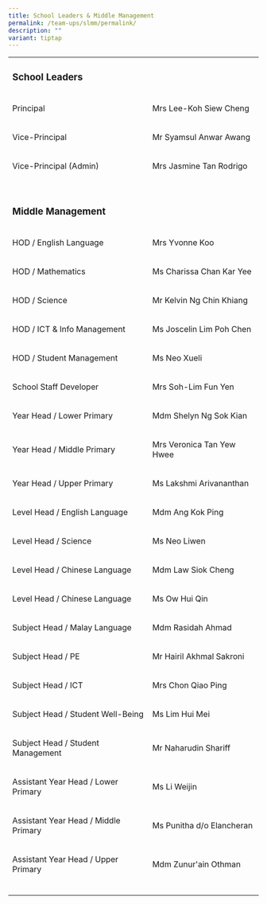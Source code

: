 ```yaml
---
title: School Leaders & Middle Management
permalink: /team-ups/slmm/permalink/
description: ""
variant: tiptap
---
```

<table style="minWidth: 50px">
<colgroup>
<col>
<col>
</colgroup>
<tbody>
<tr>
<td rowspan="1" colspan="2">
<h3><strong>School Leaders</strong></h3>
</td>
</tr>
<tr>
<td rowspan="1" colspan="1">
<p>Principal</p>
</td>
<td rowspan="1" colspan="1">
<p>Mrs Lee-Koh Siew Cheng</p>
</td>
</tr>
<tr>
<td rowspan="1" colspan="1">
<p>Vice-Principal</p>
</td>
<td rowspan="1" colspan="1">
<p>Mr Syamsul Anwar Awang</p>
</td>
</tr>
<tr>
<td rowspan="1" colspan="1">
<p>Vice-Principal (Admin)</p>
</td>
<td rowspan="1" colspan="1">
<p>Mrs Jasmine Tan Rodrigo</p>
</td>
</tr>
<tr>
<td rowspan="1" colspan="1">
<p></p>
</td>
<td rowspan="1" colspan="1">
<p></p>
</td>
</tr>
<tr>
<td rowspan="1" colspan="2">
<p></p>
<h3><strong>Middle Management</strong></h3>
</td>
</tr>
<tr>
<td rowspan="1" colspan="1">
<p>HOD / English Language</p>
</td>
<td rowspan="1" colspan="1">
<p>Mrs Yvonne Koo</p>
</td>
</tr>
<tr>
<td rowspan="1" colspan="1">
<p>HOD / Mathematics</p>
</td>
<td rowspan="1" colspan="1">
<p>Ms Charissa Chan Kar Yee</p>
</td>
</tr>
<tr>
<td rowspan="1" colspan="1">
<p>HOD / Science</p>
</td>
<td rowspan="1" colspan="1">
<p>Mr Kelvin Ng Chin Khiang</p>
</td>
</tr>
<tr>
<td rowspan="1" colspan="1">
<p>HOD / ICT &amp; Info Management</p>
</td>
<td rowspan="1" colspan="1">
<p>Ms Joscelin Lim Poh Chen</p>
</td>
</tr>
<tr>
<td rowspan="1" colspan="1">
<p>HOD / Student Management</p>
</td>
<td rowspan="1" colspan="1">
<p>Ms Neo Xueli</p>
</td>
</tr>
<tr>
<td rowspan="1" colspan="1">
<p>School Staff Developer</p>
</td>
<td rowspan="1" colspan="1">
<p>Mrs Soh-Lim Fun Yen</p>
</td>
</tr>
<tr>
<td rowspan="1" colspan="1">
<p>Year Head / Lower Primary</p>
</td>
<td rowspan="1" colspan="1">
<p>Mdm Shelyn Ng Sok Kian</p>
</td>
</tr>
<tr>
<td rowspan="1" colspan="1">
<p>Year Head / Middle Primary</p>
</td>
<td rowspan="1" colspan="1">
<p>Mrs Veronica Tan Yew Hwee</p>
</td>
</tr>
<tr>
<td rowspan="1" colspan="1">
<p>Year Head / Upper Primary</p>
</td>
<td rowspan="1" colspan="1">
<p>Ms Lakshmi Arivananthan</p>
</td>
</tr>
<tr>
<td rowspan="1" colspan="1">
<p>Level Head / English Language</p>
</td>
<td rowspan="1" colspan="1">
<p>Mdm Ang Kok Ping</p>
</td>
</tr>
<tr>
<td rowspan="1" colspan="1">
<p>Level Head / Science</p>
</td>
<td rowspan="1" colspan="1">
<p>Ms Neo Liwen</p>
</td>
</tr>
<tr>
<td rowspan="1" colspan="1">
<p>Level Head / Chinese Language</p>
</td>
<td rowspan="1" colspan="1">
<p>Mdm Law Siok Cheng</p>
</td>
</tr>
<tr>
<td rowspan="1" colspan="1">
<p>Level Head / Chinese Language</p>
</td>
<td rowspan="1" colspan="1">
<p>Ms Ow Hui Qin</p>
</td>
</tr>
<tr>
<td rowspan="1" colspan="1">
<p>Subject Head / Malay Language</p>
</td>
<td rowspan="1" colspan="1">
<p>Mdm Rasidah Ahmad</p>
</td>
</tr>
<tr>
<td rowspan="1" colspan="1">
<p>Subject Head / PE</p>
</td>
<td rowspan="1" colspan="1">
<p>Mr Hairil Akhmal Sakroni</p>
</td>
</tr>
<tr>
<td rowspan="1" colspan="1">
<p>Subject Head / ICT</p>
</td>
<td rowspan="1" colspan="1">
<p>Mrs Chon Qiao Ping</p>
</td>
</tr>
<tr>
<td rowspan="1" colspan="1">
<p>Subject Head / Student Well-Being</p>
</td>
<td rowspan="1" colspan="1">
<p>Ms Lim Hui Mei</p>
</td>
</tr>
<tr>
<td rowspan="1" colspan="1">
<p>Subject Head / Student Management</p>
</td>
<td rowspan="1" colspan="1">
<p>Mr Naharudin Shariff</p>
</td>
</tr>
<tr>
<td rowspan="1" colspan="1">
<p>Assistant Year Head / Lower Primary</p>
</td>
<td rowspan="1" colspan="1">
<p>Ms Li Weijin</p>
</td>
</tr>
<tr>
<td rowspan="1" colspan="1">
<p>Assistant Year Head / Middle Primary</p>
</td>
<td rowspan="1" colspan="1">
<p>Ms Punitha d/o Elancheran</p>
</td>
</tr>
<tr>
<td rowspan="1" colspan="1">
<p>Assistant Year Head / Upper Primary</p>
</td>
<td rowspan="1" colspan="1">
<p>Mdm Zunur'ain Othman</p>
</td>
</tr>
<tr>
<td rowspan="1" colspan="1">
<p></p>
</td>
<td rowspan="1" colspan="1">
<p></p>
</td>
</tr>
</tbody>
</table>
<p></p>